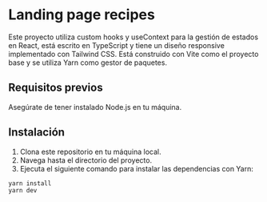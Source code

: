 # Landing page recipes

Este proyecto utiliza custom hooks y useContext para la gestión de estados en React, está escrito en TypeScript y tiene un diseño responsive implementado con Tailwind CSS. Está construido con Vite como el proyecto base y se utiliza Yarn como gestor de paquetes.

## Requisitos previos

Asegúrate de tener instalado Node.js en tu máquina.

## Instalación

1. Clona este repositorio en tu máquina local.
2. Navega hasta el directorio del proyecto.
3. Ejecuta el siguiente comando para instalar las dependencias con Yarn:

```bash
yarn install
yarn dev